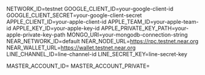 NETWORK_ID=testnet
GOOGLE_CLIENT_ID=your-google-client-id
GOOGLE_CLIENT_SECRET=your-google-client-secret
APPLE_CLIENT_ID=your-apple-client-id
APPLE_TEAM_ID=your-apple-team-id
APPLE_KEY_ID=your-apple-key-id
APPLE_PRIVATE_KEY_PATH=your-apple-private-key-path
MONGO_URI=your-mongodb-connection-string
NEAR_NETWORK_ID=default
NEAR_NODE_URL=https://rpc.testnet.near.org
NEAR_WALLET_URL=https://wallet.testnet.near.org
LINE_CHANNEL_ID=line-channel-id
LINE_SECRET_KEY=line-secret-key

MASTER_ACCOUNT_ID=
MASTER_ACCOUNT_PRIVATE=
